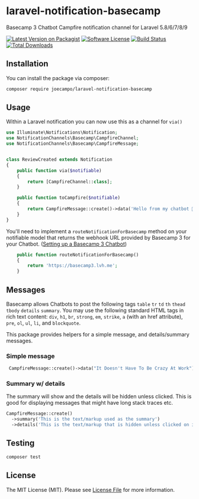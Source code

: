 # laravel-notification-basecamp

Basecamp 3 Chatbot Campfire notification channel for Laravel 5.8/6/7/8/9

[![Latest Version on Packagist](https://img.shields.io/packagist/v/joecampo/laravel-notification-basecamp.svg?style=flat-square)](https://packagist.org/packages/joecampo/laravel-notification-basecamp)
[![Software License](https://img.shields.io/badge/license-MIT-brightgreen.svg?style=flat-square)](LICENSE.md)
[![Build Status](https://img.shields.io/travis/joecampo/laravel-notification-basecamp/master.svg?style=flat-square)](https://travis-ci.org/joecampo/laravel-notification-basecamp)
[![Total Downloads](https://img.shields.io/packagist/dt/joecampo/laravel-notification-basecamp.svg?style=flat-square)](https://packagist.org/packages/joecampo/laravel-notification-basecamp)

## Installation

You can install the package via composer:

``` bash
composer require joecampo/laravel-notification-basecamp
```

## Usage

Within a Laravel notification you can now use this as a channel for ```via()```

```php
use Illuminate\Notifications\Notification;
use NotificationChannels\Basecamp\CampfireChannel;
use NotificationChannels\Basecamp\CampfireMessage;


class ReviewCreated extends Notification
{
    public function via($notifiable)
    {
        return [CampfireChannel::class];
    }

    public function toCampfire($notifiable)
    {
        return CampfireMessage::create()->data('Hello from my chatbot 🤖');
    }
}
```

You'll need to implement a ```routeNotificationForBasecamp``` method on your notifiable model that returns the webhook URL provided by Basecamp 3 for your Chatbot. ([Setting up a Basecamp 3 Chatbot](https://m.signalvnoise.com/new-in-basecamp-3-chatbots/))

```php
    public function routeNotificationForBasecamp()
    {
        return 'https://basecamp3.lvh.me';
    }
```

## Messages

Basecamp allows Chatbots to post the following tags ```table``` ```tr``` ```td``` ```th``` ```thead``` ```tbody``` ```details``` ```summary```. You may use the following standard HTML tags in rich text content: ```div```, ```h1```, ```br```, ```strong```, ```em```, ```strike```, ```a``` (with an href attribute), ```pre```, ```ol```, ```ul```, ```li```, and ```blockquote```.

This package provides helpers for a simple message, and details/summary messages.

### Simple message

```php
 CampfireMessage::create()->data("It Doesn't Have To Be Crazy At Work");
```

### Summary w/ details

The summary will show and the details will be hidden unless clicked. This is good for displaying messages that might have long stack traces etc.

```php
CampfireMessage::create()
  ->summary('This is the text/markup used as the summary')
  ->details('This is the text/markup that is hidden unless clicked on in the UI');
```

## Testing

``` bash
composer test
```

## License

The MIT License (MIT). Please see [License File](LICENSE.md) for more information.
